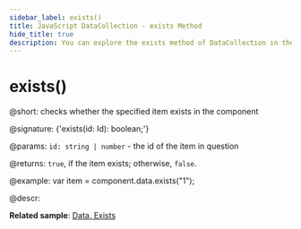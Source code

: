 ```yaml
---
sidebar_label: exists()
title: JavaScript DataCollection - exists Method 
hide_title: true
description: You can explore the exists method of DataCollection in the documentation of the DHTMLX JavaScript UI library. Browse developer guides and API reference, try out code examples and live demos, and download a free 30-day evaluation version of DHTMLX Suite 7.
---
```

 
# exists()

@short: checks whether the specified item exists in the component

@signature: {'exists(id: Id): boolean;'}

@params:
`id: string | number` - the id of the item in question

@returns:
`true`, if the item exists; otherwise, `false`.

@example:
var item = component.data.exists("1"); 

@descr:

**Related sample**: [Data. Exists](https://snippet.dhtmlx.com/2ekntrbk)

